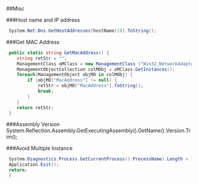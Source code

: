 
##Misc

###Host name and IP address
```csharp
 System.Net.Dns.GetHostAddresses(hostName)[0].ToString();
 ```
###Get MAC Address
```csharp
 public static string GetMacAddress() {
 	string retStr = "";
 	ManagementClass oMClass = new ManagementClass ("Win32_NetworkAdapterConfiguration");
 	ManagementObjectCollection colMObj = oMClass.GetInstances();
 	foreach(ManagementObject objMO in colMObj) {
 		if (objMO["MacAddress"] != null) {
 			retStr = objMO["MacAddress"].ToString();
 			break;
 		}
 	}			
 	return retStr;
 }
 ```


###Assembly Version
  System.Reflection.Assembly.GetExecutingAssembly().GetName().Version.Trim();

###Avoid Multiple Instance
```csharp
 System.Diagnostics.Process.GetCurrentProcess().ProcessName).Length > 1) {
 Application.Exit();
 return;
 }
 ```




